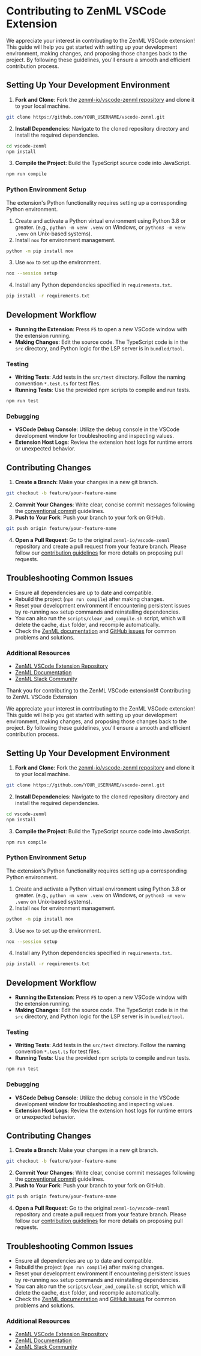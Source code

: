 # Contributing to ZenML VSCode Extension

We appreciate your interest in contributing to the ZenML VSCode extension! This guide will help you get started with setting up your development environment, making changes, and proposing those changes back to the project. By following these guidelines, you'll ensure a smooth and efficient contribution process.

## Setting Up Your Development Environment

1. **Fork and Clone**: Fork the [zenml-io/vscode-zenml repository](https://github.com/zenml-io/vscode-zenml) and clone it to your local machine.

```bash
git clone https://github.com/YOUR_USERNAME/vscode-zenml.git
```

2. **Install Dependencies**: Navigate to the cloned repository directory and install the required dependencies.

```bash
cd vscode-zenml
npm install
```

3. **Compile the Project**: Build the TypeScript source code into JavaScript.

```bash
npm run compile
```

### Python Environment Setup

The extension's Python functionality requires setting up a corresponding Python environment.

1. Create and activate a Python virtual environment using Python 3.8 or greater. (e.g., `python -m venv .venv` on Windows, or `python3 -m venv .venv` on Unix-based systems).
2. Install `nox` for environment management.

```bash
python -m pip install nox
```

3. Use `nox` to set up the environment.

```bash
nox --session setup
```

4. Install any Python dependencies specified in `requirements.txt`.

```bash
pip install -r requirements.txt
```

## Development Workflow

- **Running the Extension**: Press `F5` to open a new VSCode window with the extension running.
- **Making Changes**: Edit the source code. The TypeScript code is in the `src` directory, and Python logic for the LSP server is in `bundled/tool`.

### Testing

- **Writing Tests**: Add tests in the `src/test` directory. Follow the naming convention `*.test.ts` for test files.
- **Running Tests**: Use the provided npm scripts to compile and run tests.

```bash
npm run test
```

### Debugging

- **VSCode Debug Console**: Utilize the debug console in the VSCode development window for troubleshooting and inspecting values.
- **Extension Host Logs**: Review the extension host logs for runtime errors or unexpected behavior.

## Contributing Changes

1. **Create a Branch**: Make your changes in a new git branch.

```bash
git checkout -b feature/your-feature-name
```

2. **Commit Your Changes**: Write clear, concise commit messages following the [conventional commit](https://www.conventionalcommits.org/en/v1.0.0/) guidelines.
3. **Push to Your Fork**: Push your branch to your fork on GitHub.

```bash
git push origin feature/your-feature-name
```

4. **Open a Pull Request**: Go to the original `zenml-io/vscode-zenml` repository and create a pull request from your feature branch. Please follow our [contribution guidelines](https://github.com/zenml-io/zenml/blob/main/CONTRIBUTING.md) for more details on proposing pull requests.

## Troubleshooting Common Issues

- Ensure all dependencies are up to date and compatible.
- Rebuild the project (`npm run compile`) after making changes.
- Reset your development environment if encountering persistent issues by re-running `nox` setup commands and reinstalling dependencies.
- You can also run the `scripts/clear_and_compile.sh` script, which will delete the cache, `dist` folder, and recompile automatically.
- Check the [ZenML documentation](https://zenml.io/docs) and [GitHub issues](https://github.com/zenml-io/zenml/issues) for common problems and solutions.

### Additional Resources

- [ZenML VSCode Extension Repository](https://github.com/zenml-io/vscode-zenml)
- [ZenML Documentation](https://zenml.io/docs)
- [ZenML Slack Community](https://zenml.io/slack)

Thank you for contributing to the ZenML VSCode extension!# Contributing to ZenML VSCode Extension

We appreciate your interest in contributing to the ZenML VSCode extension! This guide will help you get started with setting up your development environment, making changes, and proposing those changes back to the project. By following these guidelines, you'll ensure a smooth and efficient contribution process.

## Setting Up Your Development Environment

1. **Fork and Clone**: Fork the [zenml-io/vscode-zenml repository](https://github.com/zenml-io/vscode-zenml) and clone it to your local machine.

```bash
git clone https://github.com/YOUR_USERNAME/vscode-zenml.git
```

2. **Install Dependencies**: Navigate to the cloned repository directory and install the required dependencies.

```bash
cd vscode-zenml
npm install
```

3. **Compile the Project**: Build the TypeScript source code into JavaScript.

```bash
npm run compile
```

### Python Environment Setup

The extension's Python functionality requires setting up a corresponding Python environment.

1. Create and activate a Python virtual environment using Python 3.8 or greater. (e.g., `python -m venv .venv` on Windows, or `python3 -m venv .venv` on Unix-based systems).
2. Install `nox` for environment management.

```bash
python -m pip install nox
```

3. Use `nox` to set up the environment.

```bash
nox --session setup
```

4. Install any Python dependencies specified in `requirements.txt`.

```bash
pip install -r requirements.txt
```

## Development Workflow

- **Running the Extension**: Press `F5` to open a new VSCode window with the extension running.
- **Making Changes**: Edit the source code. The TypeScript code is in the `src` directory, and Python logic for the LSP server is in `bundled/tool`.

### Testing

- **Writing Tests**: Add tests in the `src/test` directory. Follow the naming convention `*.test.ts` for test files.
- **Running Tests**: Use the provided npm scripts to compile and run tests.

```bash
npm run test
```

### Debugging

- **VSCode Debug Console**: Utilize the debug console in the VSCode development window for troubleshooting and inspecting values.
- **Extension Host Logs**: Review the extension host logs for runtime errors or unexpected behavior.

## Contributing Changes

1. **Create a Branch**: Make your changes in a new git branch.

```bash
git checkout -b feature/your-feature-name
```

2. **Commit Your Changes**: Write clear, concise commit messages following the [conventional commit](https://www.conventionalcommits.org/en/v1.0.0/) guidelines.
3. **Push to Your Fork**: Push your branch to your fork on GitHub.

```bash
git push origin feature/your-feature-name
```

4. **Open a Pull Request**: Go to the original `zenml-io/vscode-zenml` repository and create a pull request from your feature branch. Please follow our [contribution guidelines](https://github.com/zenml-io/zenml/blob/main/CONTRIBUTING.md) for more details on proposing pull requests.

## Troubleshooting Common Issues

- Ensure all dependencies are up to date and compatible.
- Rebuild the project (`npm run compile`) after making changes.
- Reset your development environment if encountering persistent issues by re-running `nox` setup commands and reinstalling dependencies.
- You can also run the `scripts/clear_and_compile.sh` script, which will delete the cache, `dist` folder, and recompile automatically.
- Check the [ZenML documentation](https://zenml.io/docs) and [GitHub issues](https://github.com/zenml-io/zenml/issues) for common problems and solutions.

### Additional Resources

- [ZenML VSCode Extension Repository](https://github.com/zenml-io/vscode-zenml)
- [ZenML Documentation](https://docs.zenml.io)
- [ZenML Slack Community](https://zenml.io/slack)
